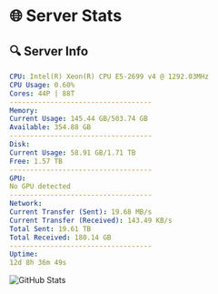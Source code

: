 # 🌐 Server Stats
## 🔍 Server Info
```yaml
CPU: Intel(R) Xeon(R) CPU E5-2699 v4 @ 1292.03MHz
CPU Usage: 0.60%
Cores: 44P | 88T
-----------------------------------
Memory:
Current Usage: 145.44 GB/503.74 GB
Available: 354.88 GB
-----------------------------------
Disk:
Current Usage: 58.91 GB/1.71 TB
Free: 1.57 TB
-----------------------------------
GPU:
No GPU detected
-----------------------------------
Network:
Current Transfer (Sent): 19.68 MB/s
Current Transfer (Received): 143.49 KB/s
Total Sent: 19.61 TB
Total Received: 180.14 GB
-----------------------------------
Uptime:
12d 8h 36m 49s
```
![GitHub Stats](https://img.shields.io/badge/Updated-2025-03-20_05:59:38-blue)
